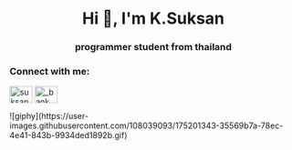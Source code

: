 <h1 align="center">Hi 👋, I'm K.Suksan</h1>
<h3 align="center">programmer student from thailand</h3>

<h3 align="left">Connect with me:</h3>
<p align="left">
<a href="https://fb.com/suksan khamya" target="blank"><img align="center" src="https://raw.githubusercontent.com/rahuldkjain/github-profile-readme-generator/master/src/images/icons/Social/facebook.svg" alt="suksan khamya" height="30" width="40" /></a>
<a href="https://instagram.com/_bank_suksan_" target="blank"><img align="center" src="https://raw.githubusercontent.com/rahuldkjain/github-profile-readme-generator/master/src/images/icons/Social/instagram.svg" alt="_bank_suksan_" height="30" width="40" /></a>
</p>
![giphy](https://user-images.githubusercontent.com/108039093/175201343-35569b7a-78ec-4e41-843b-9934ded1892b.gif)
